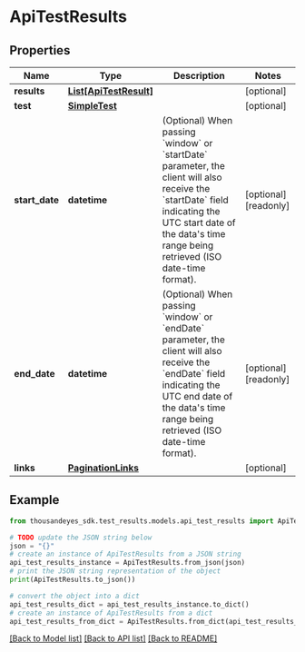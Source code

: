 # ApiTestResults


## Properties

Name | Type | Description | Notes
------------ | ------------- | ------------- | -------------
**results** | [**List[ApiTestResult]**](ApiTestResult.md) |  | [optional] 
**test** | [**SimpleTest**](SimpleTest.md) |  | [optional] 
**start_date** | **datetime** | (Optional) When passing &#x60;window&#x60; or &#x60;startDate&#x60; parameter,  the client will also receive the &#x60;startDate&#x60; field indicating the UTC start date of the data&#39;s time range being retrieved  (ISO date-time format). | [optional] [readonly] 
**end_date** | **datetime** | (Optional) When passing &#x60;window&#x60; or &#x60;endDate&#x60; parameter,  the client will also receive the &#x60;endDate&#x60; field indicating the UTC end date of the data&#39;s time range being retrieved  (ISO date-time format). | [optional] [readonly] 
**links** | [**PaginationLinks**](PaginationLinks.md) |  | [optional] 

## Example

```python
from thousandeyes_sdk.test_results.models.api_test_results import ApiTestResults

# TODO update the JSON string below
json = "{}"
# create an instance of ApiTestResults from a JSON string
api_test_results_instance = ApiTestResults.from_json(json)
# print the JSON string representation of the object
print(ApiTestResults.to_json())

# convert the object into a dict
api_test_results_dict = api_test_results_instance.to_dict()
# create an instance of ApiTestResults from a dict
api_test_results_from_dict = ApiTestResults.from_dict(api_test_results_dict)
```
[[Back to Model list]](../README.md#documentation-for-models) [[Back to API list]](../README.md#documentation-for-api-endpoints) [[Back to README]](../README.md)


